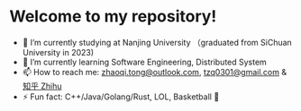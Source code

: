 # Welcome to my repository!

- 🔭 I’m currently studying at Nanjing University （graduated from SiChuan University in 2023)
- 🌱 I’m currently learning Software Engineering, Distributed System
- 📫 How to reach me: zhaoqi.tong@outlook.com, tzq0301@gmail.com & [知乎 Zhihu](https://www.zhihu.com/people/tong-zhao-qi-52)
- ⚡ Fun fact: C++/Java/Golang/Rust, LOL, Basketball 🏀
